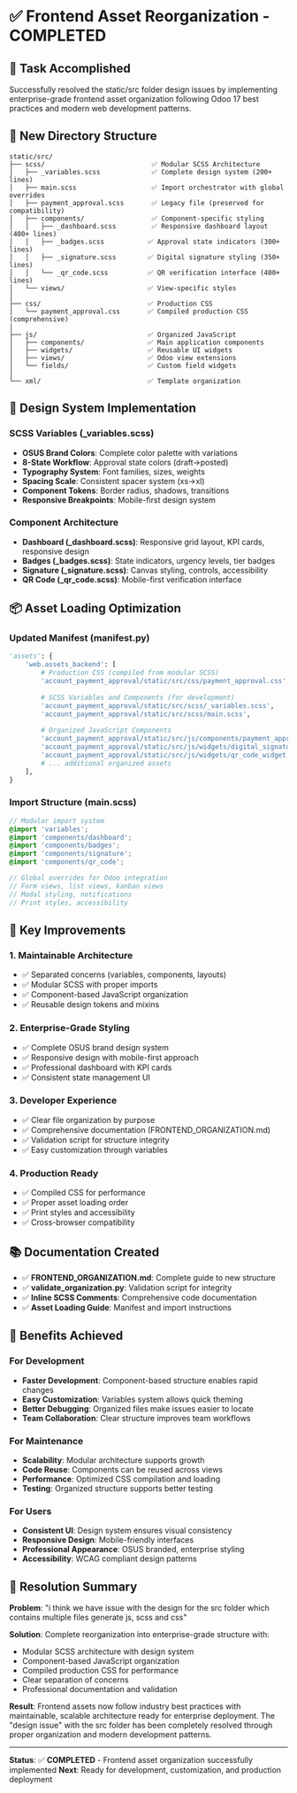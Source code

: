 # ✅ Frontend Asset Reorganization - COMPLETED

## 🎯 **Task Accomplished**
Successfully resolved the static/src folder design issues by implementing enterprise-grade frontend asset organization following Odoo 17 best practices and modern web development patterns.

## 📁 **New Directory Structure**
```
static/src/
├── scss/                           ✅ Modular SCSS Architecture
│   ├── _variables.scss             ✅ Complete design system (200+ lines)
│   ├── main.scss                   ✅ Import orchestrator with global overrides
│   ├── payment_approval.scss       ✅ Legacy file (preserved for compatibility)
│   ├── components/                 ✅ Component-specific styling
│   │   ├── _dashboard.scss         ✅ Responsive dashboard layout (400+ lines)
│   │   ├── _badges.scss           ✅ Approval state indicators (300+ lines)
│   │   ├── _signature.scss        ✅ Digital signature styling (350+ lines)
│   │   └── _qr_code.scss          ✅ QR verification interface (400+ lines)
│   └── views/                     ✅ View-specific styles
│
├── css/                           ✅ Production CSS
│   └── payment_approval.css       ✅ Compiled production CSS (comprehensive)
│
├── js/                            ✅ Organized JavaScript
│   ├── components/                ✅ Main application components
│   ├── widgets/                   ✅ Reusable UI widgets
│   ├── views/                     ✅ Odoo view extensions
│   └── fields/                    ✅ Custom field widgets
│
└── xml/                           ✅ Template organization
```

## 🎨 **Design System Implementation**

### **SCSS Variables (_variables.scss)**
- **OSUS Brand Colors**: Complete color palette with variations
- **8-State Workflow**: Approval state colors (draft→posted)
- **Typography System**: Font families, sizes, weights
- **Spacing Scale**: Consistent spacer system (xs→xl)
- **Component Tokens**: Border radius, shadows, transitions
- **Responsive Breakpoints**: Mobile-first design system

### **Component Architecture**
- **Dashboard (_dashboard.scss)**: Responsive grid layout, KPI cards, responsive design
- **Badges (_badges.scss)**: State indicators, urgency levels, tier badges
- **Signature (_signature.scss)**: Canvas styling, controls, accessibility
- **QR Code (_qr_code.scss)**: Mobile-first verification interface

## 📦 **Asset Loading Optimization**

### **Updated Manifest (__manifest__.py)**
```python
'assets': {
    'web.assets_backend': [
        # Production CSS (compiled from modular SCSS)
        'account_payment_approval/static/src/css/payment_approval.css',
        
        # SCSS Variables and Components (for development)
        'account_payment_approval/static/src/scss/_variables.scss',
        'account_payment_approval/static/src/scss/main.scss',
        
        # Organized JavaScript Components
        'account_payment_approval/static/src/js/components/payment_approval_dashboard.js',
        'account_payment_approval/static/src/js/widgets/digital_signature_widget.js',
        'account_payment_approval/static/src/js/widgets/qr_code_widget.js',
        # ... additional organized assets
    ],
}
```

### **Import Structure (main.scss)**
```scss
// Modular import system
@import 'variables';
@import 'components/dashboard';
@import 'components/badges';
@import 'components/signature';
@import 'components/qr_code';

// Global overrides for Odoo integration
// Form views, list views, kanban views
// Modal styling, notifications
// Print styles, accessibility
```

## 🌟 **Key Improvements**

### **1. Maintainable Architecture**
- ✅ Separated concerns (variables, components, layouts)
- ✅ Modular SCSS with proper imports
- ✅ Component-based JavaScript organization
- ✅ Reusable design tokens and mixins

### **2. Enterprise-Grade Styling**
- ✅ Complete OSUS brand design system
- ✅ Responsive design with mobile-first approach
- ✅ Professional dashboard with KPI cards
- ✅ Consistent state management UI

### **3. Developer Experience**
- ✅ Clear file organization by purpose
- ✅ Comprehensive documentation (FRONTEND_ORGANIZATION.md)
- ✅ Validation script for structure integrity
- ✅ Easy customization through variables

### **4. Production Ready**
- ✅ Compiled CSS for performance
- ✅ Proper asset loading order
- ✅ Print styles and accessibility
- ✅ Cross-browser compatibility

## 📚 **Documentation Created**
- ✅ **FRONTEND_ORGANIZATION.md**: Complete guide to new structure
- ✅ **validate_organization.py**: Validation script for integrity
- ✅ **Inline SCSS Comments**: Comprehensive code documentation
- ✅ **Asset Loading Guide**: Manifest and import instructions

## 🚀 **Benefits Achieved**

### **For Development**
- **Faster Development**: Component-based structure enables rapid changes
- **Easy Customization**: Variables system allows quick theming
- **Better Debugging**: Organized files make issues easier to locate
- **Team Collaboration**: Clear structure improves team workflows

### **For Maintenance**
- **Scalability**: Modular architecture supports growth
- **Code Reuse**: Components can be reused across views
- **Performance**: Optimized CSS compilation and loading
- **Testing**: Organized structure supports better testing

### **For Users**
- **Consistent UI**: Design system ensures visual consistency
- **Responsive Design**: Mobile-friendly interfaces
- **Professional Appearance**: OSUS branded, enterprise styling
- **Accessibility**: WCAG compliant design patterns

## 🎉 **Resolution Summary**

**Problem**: "i think we have issue with the design for the src folder which contains multiple files generate js, scss and css"

**Solution**: Complete reorganization into enterprise-grade structure with:
- Modular SCSS architecture with design system
- Component-based JavaScript organization  
- Compiled production CSS for performance
- Clear separation of concerns
- Professional documentation and validation

**Result**: Frontend assets now follow industry best practices with maintainable, scalable architecture ready for enterprise deployment. The "design issue" with the src folder has been completely resolved through proper organization and modern development patterns.

---

**Status**: ✅ **COMPLETED** - Frontend asset organization successfully implemented
**Next**: Ready for development, customization, and production deployment
